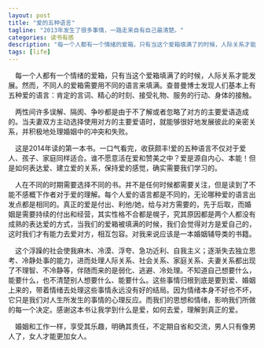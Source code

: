 ```yaml
---
layout: post
title: "爱的五种语言"
tagline: "2013年发生了很多事情，一路走来自有自己最清楚。"
categories: 读书有感
description: "每一个人都有一个情绪的爱箱，只有当这个爱箱填满了的时候，人际关系才能发展。然而，不同人的爱箱需要用不同的语言来填满。当夫妻双方主动选择使用对方的主要爱语时，就能够很好地发展彼此的亲密关系，并积极地处理婚姻中的冲突和失败。"
tags: [life] 
---
```


&emsp;每一个人都有一个情绪的爱箱，只有当这个爱箱填满了的时候，人际关系才能发展。然而，不同人的爱箱需要用不同的语言来填满。查普曼博士发现人们基本上有五种爱的语言：肯定的言词、精心的时刻、接受礼物、服务的行动、身体的接触。  

<!-- more -->

&emsp;两性间许多误解、隔阂、争吵都是由于不了解或者忽略了对方的主要爱语造成的。当夫妻双方主动选择使用对方的主要爱语时，就能够很好地发展彼此的亲密关系，并积极地处理婚姻中的冲突和失败。  

&emsp;这是2014年读的第一本书。一口气看完，收获颇丰!爱的五种语言不仅对于爱人、孩子、家庭同样适合。谁不愿意活在爱和赞美之中？爱是源自内心、本能！但是如何表达爱、建立爱的关系，保持爱的感觉，确实需要我们学习的。  

&emsp;人在不同的时期需要选择不同的书。并不是任何时候都需要关注，但是读到了不能不感概下作者对于爱的理解。每个人爱的语言都是不同的，无论哪种爱的语言出发点都是相同的。真正的爱是付出、利他/她，给与对方需要的，先于后取，而婚姻是需要持续的付出和经营，其实性格不合都是幌子，究其原因都是两个人都没有成熟的表达爱的方式，当我们的爱箱被填满的时候，我们会觉得对方是爱自己的，这时我们才有能力去爱对方，相互包容。对我来说应该是一本婚姻辅导类的书籍。  

&emsp;这个浮躁的社会使我麻木、冷漠、浮夸、急功近利、自我主义；逐渐失去独立思考、冷静处事的能力，进而处理人际关系、社会关系、家庭关系、夫妻关系都出现了不理智、不冷静等，伴随而来的是弱化、逃避、冷处理。不知道自己想要什么，能要什么，也不清楚别人想要什么、能要什么。这些事情归根到底是要到爱、婚姻上来的，带着情绪去处理这些事情永远没有好的结局。因为情绪本身不好也不坏，它只是我们对人生所发生的事情的心理反应。而我们的思想和情绪，影响我们所做的每一个决定。感谢这本书让我学到什么是爱，如何去爱，理解到真正的爱。  
    
&emsp;婚姻和工作一样，享受其乐趣，明确其责任，不定期自省和交流，男人只有像男人了，女人才能更加女人。
